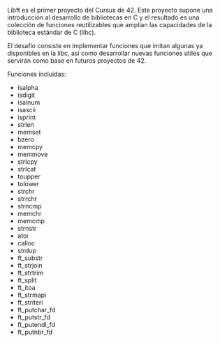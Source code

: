 Libft es el primer proyecto del Cursus de 42. Este proyecto supone una introducción al desarrollo de bibliotecas en C y el resultado es una colección de funciones reutilizables que amplían las capacidades de la biblioteca estándar de C (libc).

El desafío consiste en implementar funciones que imitan algunas ya disponibles en la libc, así como desarrollar nuevas funciones útiles que servirán como base en futuros proyectos de 42.

Funciones incluidas:
- isalpha  
- isdigit  
- isalnum  
- isascii  
- isprint  
- strlen  
- memset  
- bzero  
- memcpy  
- memmove  
- strlcpy  
- strlcat  
- toupper  
- tolower  
- strchr  
- strrchr  
- strncmp  
- memchr  
- memcmp  
- strnstr  
- atoi  
- calloc  
- strdup  
- ft_substr  
- ft_strjoin  
- ft_strtrim  
- ft_split  
- ft_itoa  
- ft_strmapi  
- ft_striteri  
- ft_putchar_fd  
- ft_putstr_fd  
- ft_putendl_fd  
- ft_putnbr_fd  

